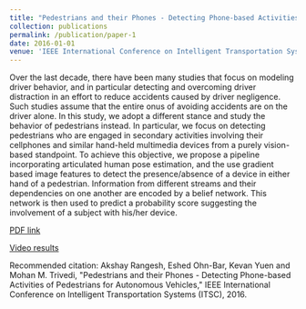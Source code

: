 ```yaml
---
title: "Pedestrians and their Phones - Detecting Phone-based Activities of Pedestrians for Autonomous Vehicles"
collection: publications
permalink: /publication/paper-1
date: 2016-01-01
venue: 'IEEE International Conference on Intelligent Transportation Systems'
---
```

Over the last decade, there have been many studies that focus on modeling driver behavior, and in particular detecting and overcoming driver distraction in an effort to reduce accidents caused by driver negligence. Such studies assume that the entire onus of avoiding accidents are on the driver alone. In this study, we adopt a different stance and study the behavior of pedestrians instead. In particular, we focus on detecting pedestrians who are engaged in secondary activities involving their cellphones and similar hand-held multimedia devices from a purely vision-based standpoint. To achieve this objective, we propose a pipeline incorporating articulated
human pose estimation, and the use gradient based image features to detect the presence/absence of a device in either hand of a pedestrian. Information from different streams and their dependencies on one another are encoded by a belief network. This network is then used to predict a probability score suggesting the involvement of a subject with his/her device.

[PDF link](http://cvrr.ucsd.edu/publications/2016/0539.pdf)

[Video results](https://www.youtube.com/watch?v=i_fdoM4XGWA&feature=youtu.be)

Recommended citation: Akshay Rangesh, Eshed Ohn-Bar, Kevan Yuen and Mohan M. Trivedi, "Pedestrians and their Phones - Detecting Phone-based Activities of Pedestrians for Autonomous Vehicles," IEEE International Conference on Intelligent Transportation Systems (ITSC), 2016.
